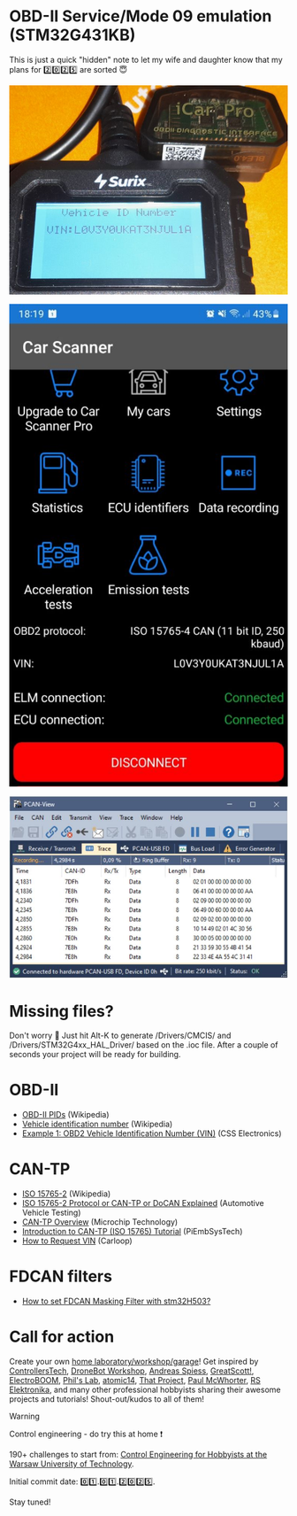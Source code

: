 # OBD-II Service/Mode 09 emulation (STM32G431KB)
This is just a quick "hidden" note to let my wife and daughter know that my plans for :two::zero::two::five: are sorted :innocent:

![OBD-II Service 09 in action with Surix](/Assets/Images/obd2_service_09_in_action_surix.jpg)

![OBD-II Service 09 in action with Vgate](/Assets/Images/obd2_service_09_in_action_vgate.jpg)

![OBD-II Service 09 in PCAN-View](/Assets/Images/pcan_vin_can_tp.JPG)

# Missing files?
Don't worry :slightly_smiling_face: Just hit Alt-K to generate /Drivers/CMCIS/ and /Drivers/STM32G4xx_HAL_Driver/ based on the .ioc file. After a couple of seconds your project will be ready for building.

# OBD-II
* [OBD-II PIDs](https://en.wikipedia.org/wiki/OBD-II_PIDs) (Wikipedia)
* [Vehicle identification number](https://en.wikipedia.org/wiki/Vehicle_identification_number) (Wikipedia)
* [Example 1: OBD2 Vehicle Identification Number (VIN)](https://www.csselectronics.com/pages/obd2-explained-simple-intro) (CSS Electronics)

# CAN-TP
* [ISO 15765-2](https://en.wikipedia.org/wiki/ISO_15765-2) (Wikipedia)
* [ISO 15765-2 Protocol or CAN-TP or DoCAN Explained](https://automotivevehicletesting.com/vehicle-diagnostics/uds-protocol/iso-15765-2-protocol/) (Automotive Vehicle Testing)
* [CAN-TP Overview](https://onlinedocs.microchip.com/oxy/GUID-9C356E20-C5BD-430F-8C0B-CCA1B85ECC7C-en-US-3/GUID-F040354D-0842-4EFC-99F2-F1B8A649D106.html) (Microchip Technology)
* [Introduction to CAN-TP (ISO 15765) Tutorial](https://piembsystech.com/can-tp-protocol/) (PiEmbSysTech)
* [How to Request VIN](https://community.carloop.io/t/how-to-request-vin/153) (Carloop)

# FDCAN filters
* [How to set FDCAN Masking Filter with stm32H503?](https://community.st.com/t5/stm32-mcus-products/how-to-set-fdcan-masking-filter-with-stm32h503/td-p/77221)

# Call for action
Create your own [home laboratory/workshop/garage](http://ufnalski.edu.pl/control_engineering_for_hobbyists/2024_dzien_otwarty_we/Dzien_Otwarty_WE_2024_Control_Engineering_for_Hobbyists.pdf)! Get inspired by [ControllersTech](https://www.youtube.com/@ControllersTech), [DroneBot Workshop](https://www.youtube.com/@Dronebotworkshop), [Andreas Spiess](https://www.youtube.com/@AndreasSpiess), [GreatScott!](https://www.youtube.com/@greatscottlab), [ElectroBOOM](https://www.youtube.com/@ElectroBOOM), [Phil's Lab](https://www.youtube.com/@PhilsLab), [atomic14](https://www.youtube.com/@atomic14), [That Project](https://www.youtube.com/@ThatProject), [Paul McWhorter](https://www.youtube.com/@paulmcwhorter), [RS Elektronika](https://www.youtube.com/@RSElektronika), and many other professional hobbyists sharing their awesome projects and tutorials! Shout-out/kudos to all of them!

> [!WARNING]
> Control engineering - do try this at home :exclamation:

190+ challenges to start from: [Control Engineering for Hobbyists at the Warsaw University of Technology](http://ufnalski.edu.pl/control_engineering_for_hobbyists/Control_Engineering_for_Hobbyists_list_of_challenges.pdf).

Initial commit date: :zero::one:.:zero::one:.:two::zero::two::five:.

Stay tuned!
